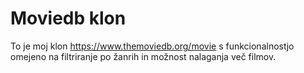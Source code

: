 # Moviedb klon
To je moj klon https://www.themoviedb.org/movie s funkcionalnostjo omejeno na filtriranje po žanrih in možnost nalaganja več filmov.
